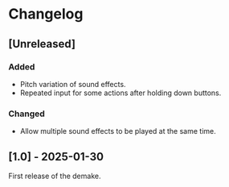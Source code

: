 # Changelog

## [Unreleased]
### Added
- Pitch variation of sound effects.
- Repeated input for some actions after holding down buttons.

### Changed
- Allow multiple sound effects to be played at the same time.

## [1.0] - 2025-01-30
First release of the demake.
